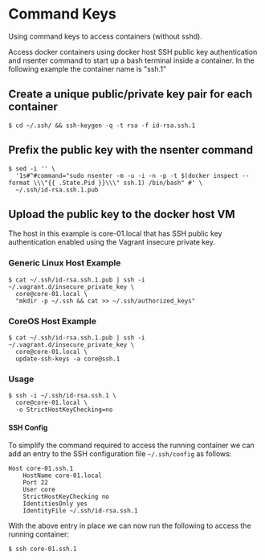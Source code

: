 # Command Keys

Using command keys to access containers (without sshd).

Access docker containers using docker host SSH public key authentication and nsenter command to start up a bash terminal inside a container. In the following example the container name is "ssh.1"

## Create a unique public/private key pair for each container

```
$ cd ~/.ssh/ && ssh-keygen -q -t rsa -f id-rsa.ssh.1
```

## Prefix the public key with the nsenter command

```
$ sed -i '' \
  '1s#^#command="sudo nsenter -m -u -i -n -p -t $(docker inspect --format \\\"{{ .State.Pid }}\\\" ssh.1) /bin/bash" #' \
  ~/.ssh/id-rsa.ssh.1.pub
```

## Upload the public key to the docker host VM

The host in this example is core-01.local that has SSH public key authentication enabled using the Vagrant insecure private key.

### Generic Linux Host Example

```
$ cat ~/.ssh/id-rsa.ssh.1.pub | ssh -i ~/.vagrant.d/insecure_private_key \
  core@core-01.local \
  "mkdir -p ~/.ssh && cat >> ~/.ssh/authorized_keys"
```

### CoreOS Host Example

```
$ cat ~/.ssh/id-rsa.ssh.1.pub | ssh -i ~/.vagrant.d/insecure_private_key \
  core@core-01.local \
  update-ssh-keys -a core@ssh.1
```

### Usage

```
$ ssh -i ~/.ssh/id-rsa.ssh.1 \
  core@core-01.local \
  -o StrictHostKeyChecking=no
```

#### SSH Config

To simplify the command required to access the running container we can add an entry to the SSH configuration file ```~/.ssh/config``` as follows:

```
Host core-01.ssh.1
	HostName core-01.local
	Port 22
	User core
	StrictHostKeyChecking no
	IdentitiesOnly yes
	IdentityFile ~/.ssh/id-rsa.ssh.1
```

With the above entry in place we can now run the following to access the running container:

```
$ ssh core-01.ssh.1
```
